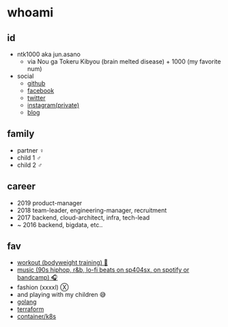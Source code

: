 # whoami

## id

- ntk1000 aka jun.asano
  - via Nou ga Tokeru Kibyou (brain melted disease) + 1000 (my favorite num)
- social
  - [github](https://github.com/ntk1000)
  - [facebook](https://www.facebook.com/ntk1000)
  - [twitter](https://twitter.com/ntk1000)
  - [instagram(private)](https://www.instagram.com/ntk1000)
  - [blog](https://ntk1000.github.io/)

## family

- partner ♀
- child 1 ♂
- child 2 ♂

## career

- 2019 product-manager
- 2018 team-leader, engineering-manager, recruitment
- 2017 backend, cloud-architect, infra, tech-lead
- ~ 2016 backend, bigdata, etc..

## fav

- [workout (bodyweight training) 💪](https://www.artofmanliness.com/articles/the-prisoner-workout/)
- [music (90s hiphop, r&b, lo-fi beats on sp404sx, on spotify or bandcamp) 🎧](https://open.spotify.com/playlist/01CHYHeFJ7jbYI9vdthttf?si=lgqfcqLBQ3mcNGxX1ytcjQ)
- fashion (xxxxl) Ⓧ
- and playing with my children 😅
- [golang](https://golang.org/doc/)
- [terraform](https://www.terraform.io/)
- [container/k8s](https://www.opencontainers.org/)
